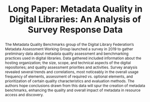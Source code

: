 ---
abstract: The Metadata Quality Benchmarks group of the Digital Library Federation’s
  Metadata Assessment Working Group launched a survey in 2019 to gather preliminary
  data about metadata quality assessment and benchmarking practices used in digital
  libraries.  Data gathered included information about the hosting organization; the
  size, scope, and technical aspects of the digital repositories; and quality assessment
  priorities and activities.  Survey analysis revealed several trends and correlations,
  most noticeably in the overall usage frequency of elements, assessment of required
  vs. optional elements, and prioritization of certain quality characteristics and
  evaluation methods.  The authors hope conclusions drawn from this data will spur
  the creation of metadata benchmarks, enhancing the quality and overall impact of
  metadata in resource access and discovery.
creators:
- Hannah Tarver
date: null
document_url: https://az659834.vo.msecnd.net/eventsairwesteuprod/production-inconference-public/17fa0d2e5b3e46899e5d0fe96cdf3880
grand_parent: iPRES
institutions:
- University Of North Texas
keywords:
- digital libraries
- metadata assessment
- surveys
landing_page_url: null
language: eng
layout: publication
license: CC-BY 4.0 International
notes_url: null
parent: iPRES 2022
publication_type: long paper
size: null
slides_url: null
source_name: iPRES
stream_url: null
title: 'Long Paper: Metadata Quality in Digital Libraries: An Analysis of Survey Response
  Data'
year: 2022
---